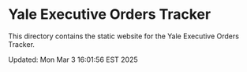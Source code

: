 # Yale Executive Orders Tracker

This directory contains the static website for the Yale Executive Orders Tracker.

Updated: Mon Mar  3 16:01:56 EST 2025
